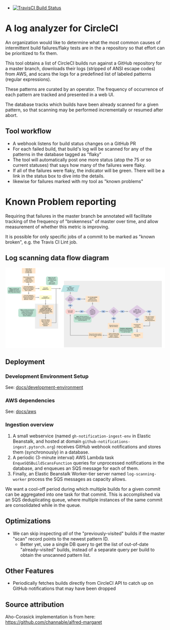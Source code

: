 - [![TravisCI Build Status](https://travis-ci.com/kostmo/circleci-failure-tracker.svg?branch=master)](https://travis-ci.com/kostmo/circleci-failure-tracker)

# A log analyzer for CircleCI

An organization would like to determine what the most common causes of intermittent build
failures/flaky tests are in the a repository so that effort can be prioritized
to fix them.

This tool obtains a list of CircleCI builds run against a GitHub repository for
a master branch, downloads their logs (stripped of ANSI escape codes) from AWS, and scans the logs for a
predefined list of labeled patterns (regular expressions).

These patterns are curated by an operator.  The frequency of occurrence of each
pattern are tracked and presented in a web UI.

The database tracks which builds have been already scanned for a given pattern,
so that scanning may be performed incrementally or resumed after abort.

## Tool workflow

* A webhook listens for build status changes on a GitHub PR
* For each failed build, that build's log will be scanned for any of the patterns in the database tagged as "flaky"
* The tool will automatically post one more status (atop the 75 or so current statuses) that says how many of the failures were flaky.
* If all of the failures were flaky, the indicator will be green.  There will be a link in the status box to dive into the details.
* likewise for failures marked with my tool as "known problems"

# Known Problem reporting

Requiring that failures in the master branch be annotated will facilitate tracking of the frequency of "brokenness" of master over time, and allow measurement of whether this metric is improving.

It is possible for only specific jobs of a commit to be marked as "known broken", e.g. the Travis CI Lint job.

## Log scanning data flow diagram

![flow diagram](docs/data-flow.svg)


Deployment
-------------

### Development Environment Setup

See: [docs/development-environment](docs/development-environment)

### AWS dependencies

See: [docs/aws](docs/aws)


### Ingestion overview

1. A small webservice (named `gh-notification-ingest-env` in Elastic Beanstalk, and hosted at domain `github-notifications-ingest.pytorch.org`) receives GitHub webhook notifications and stores them (synchronously) in a database.
2. A periodic (3-minute interval) AWS Lambda task `EnqueSQSBuildScansFunction` queries for unprocessed notifications in the database, and enqueues an SQS message for each of them.
3. Finally, an Elastic Beanstalk Worker-tier server named `log-scanning-worker` process the SQS messages as capacity allows.

We want a cool-off period during which multiple builds for a given commit can be aggregated into one task for that commit.
This is accomplished via an SQS deduplicating queue, where multiple instances of the same commit are consolidated while in the queue.


Optimizations
-------------

* We can skip inspecting *all* of the "previously-visited" builds if the master "scan" record points to the newest pattern ID.
    * Better yet, use a single DB query to get the list of out-of-date "already-visited" builds, instead of a separate query per build to obtain the unscanned pattern list.


## Other Features

* Periodically fetches builds directly from CircleCI API to catch up on GitHub notifications that may have been dropped


## Source attribution

Aho-Corasick implementation is from here: https://github.com/channable/alfred-margaret
